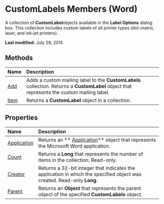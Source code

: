 
# CustomLabels Members (Word)
A collection of  **CustomLabel**objects available in the  **Label Options** dialog box. This collection includes custom labels of all printer types (dot-matrix, laser, and ink-jet printers).

 **Last modified:** July 28, 2015


## Methods



|**Name**|**Description**|
|:-----|:-----|
| [Add](12bfd8d5-ab6e-7946-563c-0bb9c21393c9.md)|Adds a custom mailing label to the  **CustomLabels** collection. Returns a **CustomLabel** object that represents the custom mailing label.|
| [Item](3b0734f9-de26-3722-7267-2665fa73d9f9.md)|Returns a  **CustomLabel** object in a collection.|

## Properties



|**Name**|**Description**|
|:-----|:-----|
| [Application](5c0f8024-1660-3897-4a69-f35dc494e34d.md)|Returns an  ** [Application](d1cf6f8f-4e88-bf01-93b4-90a83f79cb44.md)** object that represents the Microsoft Word application.|
| [Count](293b2271-2b83-c076-a880-3e3efc7ac161.md)|Returns a  **Long** that represents the number of items in the collection. Read-only.|
| [Creator](8ae625ca-61a4-d63b-dfe8-f9eadccbd69d.md)|Returns a 32-bit integer that indicates the application in which the specified object was created. Read-only  **Long**.|
| [Parent](afee2b69-41d4-a771-016c-b220136ff4ce.md)|Returns an  **Object** that represents the parent object of the specified **CustomLabels** object.|
